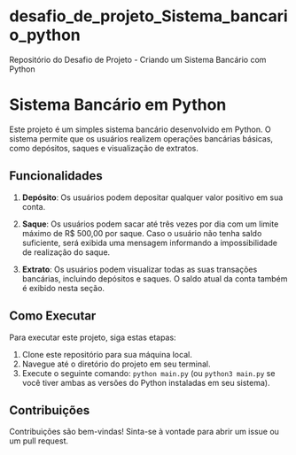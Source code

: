 # desafio_de_projeto_Sistema_bancario_python
Repositório do Desafio de Projeto - Criando um Sistema Bancário com Python

# Sistema Bancário em Python

Este projeto é um simples sistema bancário desenvolvido em Python. O sistema permite que os usuários realizem operações bancárias básicas, como depósitos, saques e visualização de extratos.

## Funcionalidades

1. **Depósito**: Os usuários podem depositar qualquer valor positivo em sua conta.

2. **Saque**: Os usuários podem sacar até três vezes por dia com um limite máximo de R$ 500,00 por saque. Caso o usuário não tenha saldo suficiente, será exibida uma mensagem informando a impossibilidade de realização do saque.

3. **Extrato**: Os usuários podem visualizar todas as suas transações bancárias, incluindo depósitos e saques. O saldo atual da conta também é exibido nesta seção.

## Como Executar

Para executar este projeto, siga estas etapas:

1. Clone este repositório para sua máquina local.
2. Navegue até o diretório do projeto em seu terminal.
3. Execute o seguinte comando: `python main.py` (ou `python3 main.py` se você tiver ambas as versões do Python instaladas em seu sistema).


## Contribuições

Contribuições são bem-vindas! Sinta-se à vontade para abrir um issue ou um pull request.
